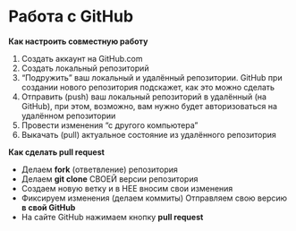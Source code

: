 # **Работа с GitHub** 

**Как настроить совместную работу**

1. Создать аккаунт на GitHub.com
2. Создать локальный репозиторий
3. “Подружить” ваш локальный и удалённый репозитории.
GitHub при создании нового репозитория подскажет, как это можно сделать
4. Отправить (push) ваш локальный репозиторий в удалённый (на GitHub), при этом, возможно, вам нужно будет авторизоваться на удалённом репозитории
5. Провести изменения “с другого компьютера”
6. Выкачать (pull) актуальное состояние из удалённого репозитория

**Как сделать pull request**

* Делаем __fork__ (ответвление) репозитория
* Делаем __git clone__ СВОЕЙ версии репозитория 
* Создаем новую ветку и в НЕЕ вносим свои изменения 
* Фиксируем изменения (делаем коммиты) Отправляем свою версию __в свой GitHub__
* На сайте GitHub нажимаем кнопку __pull request__